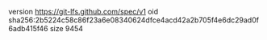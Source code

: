 version https://git-lfs.github.com/spec/v1
oid sha256:2b5224c58c86f23a6e08340624dfce4acd42a2b705f4e6dc29ad0f6adb415f46
size 9454

